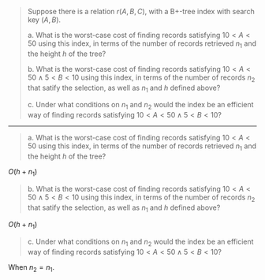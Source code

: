 > Suppose there is a relation $r(A,B,C)$, with a B+-tree index with search key 
> $(A, B)$. 
> 
> a. What is the worst-case cost of finding records satisfying $10 < A < 50$
> using this index, in terms of the number of records retrieved $n_1$ and the 
> height $h$ of the tree? 
> 
> b. What is the worst-case cost of finding records satisfying $10 < A < 50 \wedge 5 < B < 10$
> using this index, in terms of the number of records $n_2$ that satify the selection, as 
> well as $n_1$ and $h$ defined above? 
> 
> c. Under what conditions on $n_1$ and $n_2$ would the index be an efficient way
> of finding records satisfying $10 < A < 50 \wedge 5 < B < 10$? 

--------------------------------

> a. What is the worst-case cost of finding records satisfying $10 < A < 50$
> using this index, in terms of the number of records retrieved $n_1$ and the 
> height $h$ of the tree? 

$O(h + n_1)$

> b. What is the worst-case cost of finding records satisfying $10 < A < 50 \wedge 5 < B < 10$
> using this index, in terms of the number of records $n_2$ that satify the selection, as 
> well as $n_1$ and $h$ defined above? 

$O(h + n_1)$

> c. Under what conditions on $n_1$ and $n_2$ would the index be an efficient way
> of finding records satisfying $10 < A < 50 \wedge 5 < B < 10$? 

When $n_2 = n_1$.